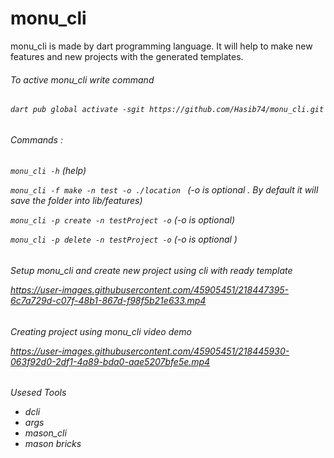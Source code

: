 # monu_cli

monu_cli is made by dart programming language. It will help to make new features and new projects with the generated templates.

<h6>To active monu_cli write command<h6>


```dart pub global activate -sgit https://github.com/Hasib74/monu_cli.git```

<h6>Commands :<h6>

```monu_cli -h``` (help)

```monu_cli -f make -n test -o ./location ``` (-o is optional . By default it will save the folder into lib/features)

```monu_cli -p create -n testProject -o```  (-o is optional)

```monu_cli -p delete -n testProject -o``` (-o is optional )



<h6> Setup monu_cli and create new project using cli with ready template 

https://user-images.githubusercontent.com/45905451/218447395-6c7a729d-c07f-48b1-867d-f98f5b21e633.mp4


<h6> Creating project using monu_cli video demo

https://user-images.githubusercontent.com/45905451/218445930-063f92d0-2df1-4a89-bda0-aae5207bfe5e.mp4

<h6> Usesed Tools 

- dcli 
- args 
- mason_cli
- mason bricks









